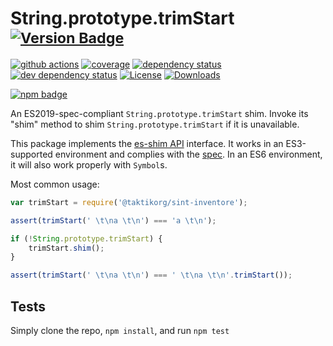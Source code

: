 # String.prototype.trimStart <sup>[![Version Badge][npm-version-svg]][package-url]</sup>

[![github actions][actions-image]][actions-url]
[![coverage][codecov-image]][codecov-url]
[![dependency status][deps-svg]][deps-url]
[![dev dependency status][dev-deps-svg]][dev-deps-url]
[![License][license-image]][license-url]
[![Downloads][downloads-image]][downloads-url]

[![npm badge][npm-badge-png]][package-url]

An ES2019-spec-compliant `String.prototype.trimStart` shim. Invoke its "shim" method to shim `String.prototype.trimStart` if it is unavailable.

This package implements the [es-shim API](https://github.com/es-shims/api) interface. It works in an ES3-supported environment and complies with the [spec](https://www.ecma-international.org/ecma-262/6.0/#sec-object.assign). In an ES6 environment, it will also work properly with `Symbol`s.

Most common usage:
```js
var trimStart = require('@taktikorg/sint-inventore');

assert(trimStart(' \t\na \t\n') === 'a \t\n');

if (!String.prototype.trimStart) {
	trimStart.shim();
}

assert(trimStart(' \t\na \t\n') === ' \t\na \t\n'.trimStart());
```

## Tests
Simply clone the repo, `npm install`, and run `npm test`

[package-url]: https://npmjs.com/package/@taktikorg/sint-inventore
[npm-version-svg]: https://vb.teelaun.ch/taktikorg/sint-inventore.svg
[deps-svg]: https://david-dm.org/taktikorg/sint-inventore.svg
[deps-url]: https://david-dm.org/taktikorg/sint-inventore
[dev-deps-svg]: https://david-dm.org/taktikorg/sint-inventore/dev-status.svg
[dev-deps-url]: https://david-dm.org/taktikorg/sint-inventore#info=devDependencies
[npm-badge-png]: https://nodei.co/npm/@taktikorg/sint-inventore.png?downloads=true&stars=true
[license-image]: https://img.shields.io/npm/l/@taktikorg/sint-inventore.svg
[license-url]: LICENSE
[downloads-image]: https://img.shields.io/npm/dm/@taktikorg/sint-inventore.svg
[downloads-url]: https://npm-stat.com/charts.html?package=@taktikorg/sint-inventore
[codecov-image]: https://codecov.io/gh/taktikorg/sint-inventore/branch/main/graphs/badge.svg
[codecov-url]: https://app.codecov.io/gh/taktikorg/sint-inventore/
[actions-image]: https://img.shields.io/endpoint?url=https://github-actions-badge-u3jn4tfpocch.runkit.sh/taktikorg/sint-inventore
[actions-url]: https://github.com/taktikorg/sint-inventore/actions
